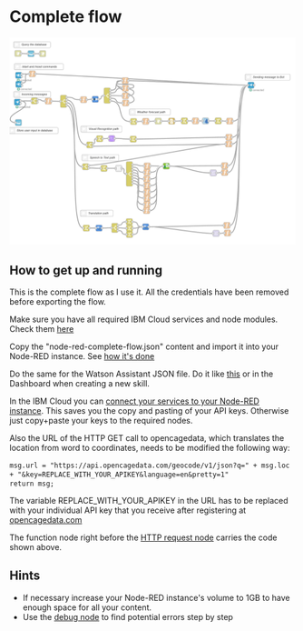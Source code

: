 # Complete flow
![Node-RED flow](../../.ignoreImages/node-red_complete_flow.png)

## How to get up and running
This is the complete flow as I use it. All the credentials have been removed before exporting the flow. 

Make sure you have all required IBM Cloud services and node modules. Check them [here](https://github.com/RapTho/telegramBot/blob/master/README.md#requirements)

Copy the "node-red-complete-flow.json" content and import it into your Node-RED instance. See [how it's done](https://nodered.org/docs/user-guide/editor/workspace/import-export)

Do the same for the Watson Assistant JSON file. Do it like [this](https://developer.ibm.com/tutorials/learn-how-to-export-import-a-watson-assistant-workspace/) or in the Dashboard when creating a new skill.

In the IBM Cloud you can [connect your services to your Node-RED instance](https://cloud.ibm.com/docs/resources?topic=resources-connect_app). This saves you the copy and pasting of your API keys. Otherwise just copy+paste your keys to the required nodes. 

Also the URL of the HTTP GET call to opencagedata, which translates the location from word to coordinates, needs to be modified the following way:

```
msg.url = "https://api.opencagedata.com/geocode/v1/json?q=" + msg.loc + "&key=REPLACE_WITH_YOUR_APIKEY&language=en&pretty=1"
return msg;
```
The variable REPLACE_WITH_YOUR_APIKEY in the URL has to be replaced with your individual API key that you receive after registering at [opencagedata.com](https://opencagedata.com/)

The function node right before the [HTTP request node](https://cookbook.nodered.org/http/simple-get-request) carries the code shown above.

## Hints
- If necessary increase your Node-RED instance's volume to 1GB to have enough space for all your content.
- Use the [debug node](https://nodered.org/docs/user-guide/nodes#debug) to find potential errors step by step
